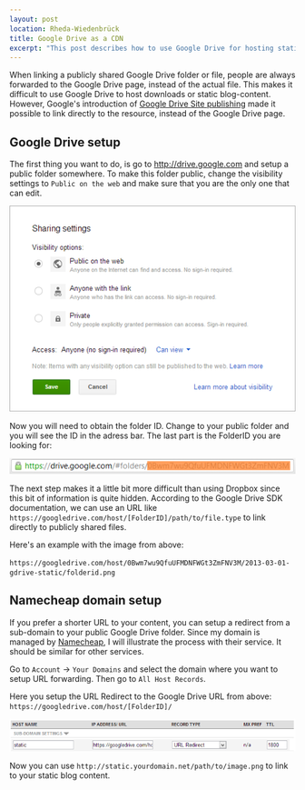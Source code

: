 ```yaml
---
layout: post
location: Rheda-Wiedenbrück
title: Google Drive as a CDN
excerpt: "This post describes how to use Google Drive for hosting static content like images or downloads."
---
```


When linking a publicly shared Google Drive folder or file, people are always forwarded to the Google Drive page, instead of the actual file.
This makes it difficult to use Google Drive to host downloads or static blog-content. However, Google's introduction of [Google Drive Site publishing](http://googleappsdeveloper.blogspot.de/2012/11/announcing-google-drive-site-publishing.html) made it possible to link directly to the resource, instead of the Google Drive page. 

## Google Drive setup

The first thing you want to do, is go to <http://drive.google.com> and setup a public folder somewhere. 
To make this folder public, change the visibility settings to `Public on the web` and make sure that you are the only one that can edit.

![Sharing settings](/assets/images/posts/2013-03-01-gdrive-static/sharing-1.png)

Now you will need to obtain the folder ID. Change to your public folder and you will see the ID in the adress bar. The last part is the FolderID you are looking for:

![FolderID](/assets/images/posts/2013-03-01-gdrive-static/folderid.png)

The next step makes it a little bit more difficult than using Dropbox since this bit of information is quite hidden. According to the Google Drive SDK documentation, we can use an URL like `https://googledrive.com/host/[FolderID]/path/to/file.type` to link directly to publicly shared files.

Here's an example with the image from above:  

`https://googledrive.com/host/0Bwm7wu9QfuUFMDNFWGt3ZmFNV3M/2013-03-01-gdrive-static/folderid.png`

## Namecheap domain setup

If you prefer a shorter URL to your content, you can setup a redirect from a sub-domain to your public Google Drive folder. Since my domain is managed by [Namecheap](http://namecheap.com), I will illustrate the process with their service. It should be similar for other services.

Go to `Account` -> `Your Domains` and select the domain where you want to setup URL forwarding. Then go to `All Host Records`.

Here you setup the URL Redirect to the Google Drive URL from above: `https://googledrive.com/host/[FolderID]/`

![Namecheap setup](/assets/images/posts/2013-03-01-gdrive-static/namecheap.png)

Now you can use `http://static.yourdomain.net/path/to/image.png` to link to your static blog content. 
